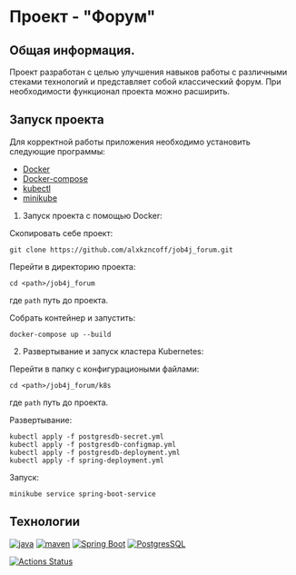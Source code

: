 # Проект - "Форум"

## Общая информация.

Проект разработан с целью улучшения навыков работы с различными стеками технологий 
и представляет собой классический форум.
При необходимости функционал проекта можно расширить.

## Запуск проекта

Для корректной работы приложения необходимо установить следующие программы:

- [Docker](https://docs.docker.com/engine/install/)
- [Docker-compose](https://docs.docker.com/compose/install/)
- [kubectl](https://kubernetes.io/docs/tasks/tools/)
- [minikube](https://minikube.sigs.k8s.io/docs/start/)

1. Запуск проекта с помощью Docker:

Скопировать себе проект:
```
git clone https://github.com/alxkzncoff/job4j_forum.git
```

Перейти в директорию проекта:
```
cd <path>/job4j_forum
```

где ```path``` путь до проекта.

Собрать контейнер и запустить:
```
docker-compose up --build
```

2. Развертывание и запуск кластера Kubernetes:

Перейти в папку с конфигурациоными файлами:

```
cd <path>/job4j_forum/k8s
```

где ```path``` путь до проекта.

Развертывание:

```
kubectl apply -f postgresdb-secret.yml
kubectl apply -f postgresdb-configmap.yml
kubectl apply -f postgresdb-deployment.yml
kubectl apply -f spring-deployment.yml
```

Запуск:

```
minikube service spring-boot-service
```

## Технологии

[![java](https://img.shields.io/badge/java-16-red)](https://www.java.com/)
[![maven](https://img.shields.io/badge/apache--maven-3.8.3-blue)](https://maven.apache.org/)
[![Spring Boot](https://img.shields.io/badge/spring%20boot-2.7.3-brightgreen)](https://spring.io/projects/spring-boot)
[![PostgresSQL](https://img.shields.io/badge/postgreSQL-14-blue)](https://www.postgresql.org/)

[![Actions Status](https://github.com/alxkzncoff/job4j_forum/workflows/java-ci/badge.svg)](https://github.com/alxkzncoff/job4j_forum/actions)